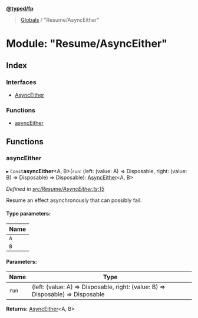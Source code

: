 **[@typed/fp](../README.md)**

> [Globals](../globals.md) / "Resume/AsyncEither"

# Module: "Resume/AsyncEither"

## Index

### Interfaces

* [AsyncEither](../interfaces/_resume_asynceither_.asynceither.md)

### Functions

* [asyncEither](_resume_asynceither_.md#asynceither)

## Functions

### asyncEither

▸ `Const`**asyncEither**\<A, B>(`run`: (left: (value: A) => Disposable, right: (value: B) => Disposable) => Disposable): [AsyncEither](../interfaces/_resume_asynceither_.asynceither.md)\<A, B>

*Defined in [src/Resume/AsyncEither.ts:15](https://github.com/TylorS/typed-fp/blob/f129829/src/Resume/AsyncEither.ts#L15)*

Resume an effect asynchronously that can possibly fail.

#### Type parameters:

Name |
------ |
`A` |
`B` |

#### Parameters:

Name | Type |
------ | ------ |
`run` | (left: (value: A) => Disposable, right: (value: B) => Disposable) => Disposable |

**Returns:** [AsyncEither](../interfaces/_resume_asynceither_.asynceither.md)\<A, B>
